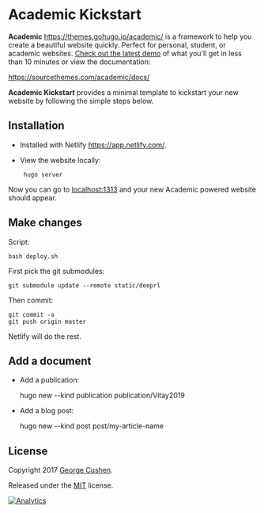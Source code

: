# Academic Kickstart

**Academic** <https://themes.gohugo.io/academic/> is a framework to help you create a beautiful website quickly. Perfect for personal, student, or academic websites. [Check out the latest demo](https://academic-demo.netlify.com/) of what you'll get in less than 10 minutes or view the documentation:

<https://sourcethemes.com/academic/docs/>

**Academic Kickstart** provides a minimal template to kickstart your new website by following the simple steps below.

## Installation

* Installed with Netlify <https://app.netlify.com/>.

* View the website locally:

       hugo server

Now you can go to [localhost:1313](http://localhost:1313) and your new Academic powered website should appear.

## Make changes

Script:

    bash deploy.sh

First pick the git submodules:

    git submodule update --remote static/deeprl

Then commit:

    git commit -a
    git push origin master

Netlify will do the rest.

## Add a document

* Add a publication:

    hugo new --kind publication publication/Vitay2019

* Add a blog post:

    hugo new  --kind post post/my-article-name

## License

Copyright 2017 [George Cushen](https://georgecushen.com).

Released under the [MIT](https://github.com/sourcethemes/academic-kickstart/blob/master/LICENSE.md) license.

[![Analytics](https://ga-beacon.appspot.com/UA-78646709-2/academic-kickstart/readme?pixel)](https://github.com/igrigorik/ga-beacon)
